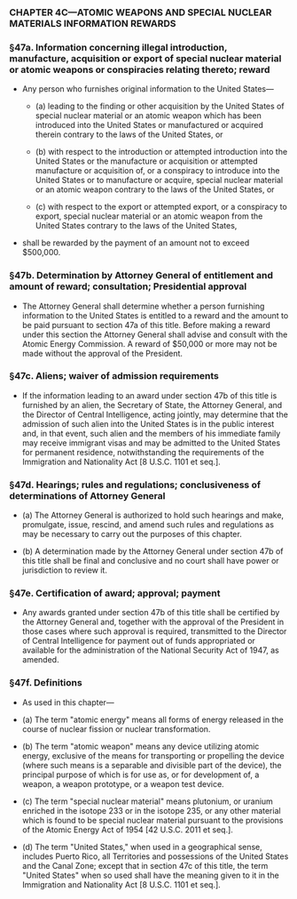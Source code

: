 ### **CHAPTER 4C—ATOMIC WEAPONS AND SPECIAL NUCLEAR MATERIALS INFORMATION REWARDS**

### §47a. Information concerning illegal introduction, manufacture, acquisition or export of special nuclear material or atomic weapons or conspiracies relating thereto; reward
* Any person who furnishes original information to the United States—

  * (a) leading to the finding or other acquisition by the United States of special nuclear material or an atomic weapon which has been introduced into the United States or manufactured or acquired therein contrary to the laws of the United States, or

  * (b) with respect to the introduction or attempted introduction into the United States or the manufacture or acquisition or attempted manufacture or acquisition of, or a conspiracy to introduce into the United States or to manufacture or acquire, special nuclear material or an atomic weapon contrary to the laws of the United States, or

  * (c) with respect to the export or attempted export, or a conspiracy to export, special nuclear material or an atomic weapon from the United States contrary to the laws of the United States,


* shall be rewarded by the payment of an amount not to exceed $500,000.

### §47b. Determination by Attorney General of entitlement and amount of reward; consultation; Presidential approval
* The Attorney General shall determine whether a person furnishing information to the United States is entitled to a reward and the amount to be paid pursuant to section 47a of this title. Before making a reward under this section the Attorney General shall advise and consult with the Atomic Energy Commission. A reward of $50,000 or more may not be made without the approval of the President.

### §47c. Aliens; waiver of admission requirements
* If the information leading to an award under section 47b of this title is furnished by an alien, the Secretary of State, the Attorney General, and the Director of Central Intelligence, acting jointly, may determine that the admission of such alien into the United States is in the public interest and, in that event, such alien and the members of his immediate family may receive immigrant visas and may be admitted to the United States for permanent residence, notwithstanding the requirements of the Immigration and Nationality Act [8 U.S.C. 1101 et seq.].

### §47d. Hearings; rules and regulations; conclusiveness of determinations of Attorney General
* (a) The Attorney General is authorized to hold such hearings and make, promulgate, issue, rescind, and amend such rules and regulations as may be necessary to carry out the purposes of this chapter.

* (b) A determination made by the Attorney General under section 47b of this title shall be final and conclusive and no court shall have power or jurisdiction to review it.

### §47e. Certification of award; approval; payment
* Any awards granted under section 47b of this title shall be certified by the Attorney General and, together with the approval of the President in those cases where such approval is required, transmitted to the Director of Central Intelligence for payment out of funds appropriated or available for the administration of the National Security Act of 1947, as amended.

### §47f. Definitions
* As used in this chapter—

* (a) The term "atomic energy" means all forms of energy released in the course of nuclear fission or nuclear transformation.

* (b) The term "atomic weapon" means any device utilizing atomic energy, exclusive of the means for transporting or propelling the device (where such means is a separable and divisible part of the device), the principal purpose of which is for use as, or for development of, a weapon, a weapon prototype, or a weapon test device.

* (c) The term "special nuclear material" means plutonium, or uranium enriched in the isotope 233 or in the isotope 235, or any other material which is found to be special nuclear material pursuant to the provisions of the Atomic Energy Act of 1954 [42 U.S.C. 2011 et seq.].

* (d) The term "United States," when used in a geographical sense, includes Puerto Rico, all Territories and possessions of the United States and the Canal Zone; except that in section 47c of this title, the term "United States" when so used shall have the meaning given to it in the Immigration and Nationality Act [8 U.S.C. 1101 et seq.].